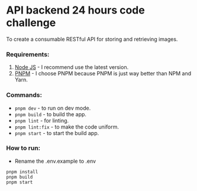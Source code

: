 # API backend 24 hours code challenge
To create a consumable RESTful API for storing and retrieving images.

### Requirements:
1. [Node JS](https://nodejs.org/en/download/) - I recommend use the latest version.
2. [PNPM](https://pnpm.io/installation#using-npm) - I choose PNPM because PNPM is just way better than NPM and Yarn.

### Commands:
* `pnpm dev` - to run on dev mode.
* `pnpm build` - to build the app.
* `pnpm lint` - for linting.
* `pnpm lint:fix` - to make the code uniform.
* `pnpm start` - to start the build app.

### How to run:
* Rename the .env.example to .env
```
pnpm install
pnpm build
pnpm start
```
